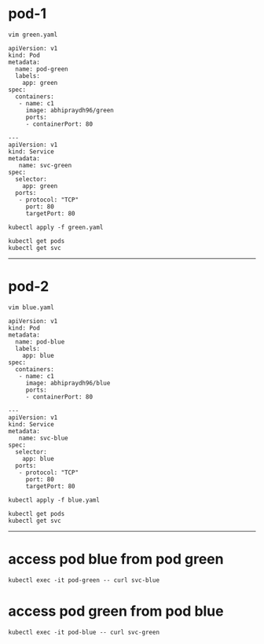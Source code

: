 # pod-1
````
vim green.yaml
````
````
apiVersion: v1 
kind: Pod
metadata: 
  name: pod-green
  labels: 
    app: green
spec: 
  containers:
   - name: c1 
     image: abhipraydh96/green
     ports:
     - containerPort: 80

---
apiVersion: v1
kind: Service 
metadata: 
   name: svc-green
spec: 
  selector: 
    app: green
  ports:
   - protocol: "TCP"
     port: 80
     targetPort: 80
````
````
kubectl apply -f green.yaml
````
````
kubectl get pods
kubectl get svc
````
---

# pod-2
````
vim blue.yaml
````
````
apiVersion: v1 
kind: Pod
metadata: 
  name: pod-blue
  labels: 
    app: blue
spec: 
  containers:
   - name: c1 
     image: abhipraydh96/blue 
     ports:
     - containerPort: 80

---
apiVersion: v1
kind: Service 
metadata: 
   name: svc-blue
spec: 
  selector: 
    app: blue 
  ports:
   - protocol: "TCP"
     port: 80
     targetPort: 80
````
````
kubectl apply -f blue.yaml
````
````
kubectl get pods
kubectl get svc
````

---
# access pod blue from pod green
````
kubectl exec -it pod-green -- curl svc-blue
````
# access pod green from pod blue
````
kubectl exec -it pod-blue -- curl svc-green
````
